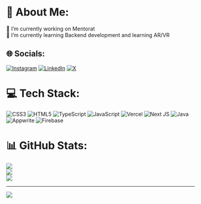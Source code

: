 # 💫 About Me:
🔭 I’m currently working on Mentorat<br>🌱 I’m currently learning Backend development and learning AR/VR


## 🌐 Socials:
[![Instagram](https://img.shields.io/badge/Instagram-%23E4405F.svg?logo=Instagram&logoColor=white)](https://instagram.com/https://www.instagram.com/utkarshhh_308/) [![LinkedIn](https://img.shields.io/badge/LinkedIn-%230077B5.svg?logo=linkedin&logoColor=white)](https://linkedin.com/in/https://www.linkedin.com/in/utkarsh-singh-5630b42aa/) [![X](https://img.shields.io/badge/X-black.svg?logo=X&logoColor=white)](https://x.com/https://x.com/UtkarshS611) 

# 💻 Tech Stack:
![CSS3](https://img.shields.io/badge/css3-%231572B6.svg?style=for-the-badge&logo=css3&logoColor=white) ![HTML5](https://img.shields.io/badge/html5-%23E34F26.svg?style=for-the-badge&logo=html5&logoColor=white) ![TypeScript](https://img.shields.io/badge/typescript-%23007ACC.svg?style=for-the-badge&logo=typescript&logoColor=white) ![JavaScript](https://img.shields.io/badge/javascript-%23323330.svg?style=for-the-badge&logo=javascript&logoColor=%23F7DF1E) ![Vercel](https://img.shields.io/badge/vercel-%23000000.svg?style=for-the-badge&logo=vercel&logoColor=white) ![Next JS](https://img.shields.io/badge/Next-black?style=for-the-badge&logo=next.js&logoColor=white) ![Java](https://img.shields.io/badge/java-%23ED8B00.svg?style=for-the-badge&logo=openjdk&logoColor=white) ![Appwrite](https://img.shields.io/badge/Appwrite-%23FD366E.svg?style=for-the-badge&logo=appwrite&logoColor=white) ![Firebase](https://img.shields.io/badge/firebase-a08021?style=for-the-badge&logo=firebase&logoColor=ffcd34)
# 📊 GitHub Stats:
![](https://github-readme-stats.vercel.app/api?username=UtkarshS611&theme=darcula&hide_border=false&include_all_commits=false&count_private=false)<br/>
![](https://github-readme-streak-stats.herokuapp.com/?user=UtkarshS611&theme=darcula&hide_border=false)<br/>
![](https://github-readme-stats.vercel.app/api/top-langs/?username=UtkarshS611&theme=darcula&hide_border=false&include_all_commits=false&count_private=false&layout=compact)

---
[![](https://visitcount.itsvg.in/api?id=UtkarshS611&icon=0&color=0)](https://visitcount.itsvg.in)

<!-- Proudly created with GPRM ( https://gprm.itsvg.in ) -->
